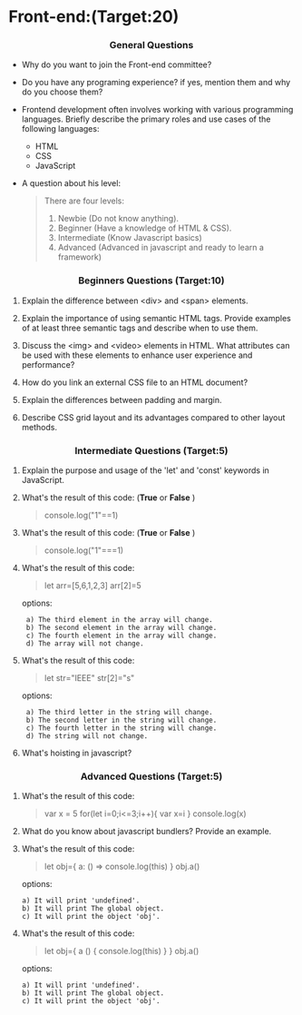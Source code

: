 # Front-end:(Target:20)

<h3 align="center">General Questions</h3>

- Why do you want to join the Front-end committee?
- Do you have any programing experience? if yes, mention them and why do you choose them?
- Frontend development often involves working with various programming languages. Briefly describe the primary roles and use cases of the following languages:

  - HTML
  - CSS
  - JavaScript

- A question about his level:
  > There are four levels:
  >
  > 1. Newbie (Do not know anything).
  > 2. Beginner (Have a knowledge of HTML & CSS).
  > 3. Intermediate (Know Javascript basics)
  > 4. Advanced (Advanced in javascript and ready to learn a framework)

<h3 align="center">Beginners Questions (Target:10)</h3>

1. Explain the difference between \<div> and \<span> elements.

2. Explain the importance of using semantic HTML tags. Provide examples of at least three semantic tags and describe when to use them.

3. Discuss the \<img> and \<video> elements in HTML. What attributes can be used with these elements to enhance user experience and performance?
4. How do you link an external CSS file to an HTML document?
5. Explain the differences between padding and margin.
6. Describe CSS grid layout and its advantages compared to other layout methods.

<h3 align="center">Intermediate Questions (Target:5)</h3>

1.  Explain the purpose and usage of the 'let' and 'const' keywords in JavaScript.
2.  What's the result of this code: (**True** or **False** )

    > console.log("1"==1)

3.  What's the result of this code: (**True** or **False** )
    > console.log("1"===1)
4.  What's the result of this code:

    > let arr=[5,6,1,2,3]
    > arr[2]=5

    options:

         a) The third element in the array will change.
         b) The second element in the array will change.
         c) The fourth element in the array will change.
         d) The array will not change.

5.  What's the result of this code:

    > let str="IEEE"
    > str[2]="s"

    options:

         a) The third letter in the string will change.
         b) The second letter in the string will change.
         c) The fourth letter in the string will change.
         d) The string will not change.

6.  What's hoisting in javascript?

<h3 align="center">Advanced Questions (Target:5)</h3>

1.  What's the result of this code:
    > var x = 5
    > for(let i=0;i<=3;i++){
        var x=i
    }
    console.log(x)
2.  What do you know about javascript bundlers? Provide an example.

3.  What's the result of this code:

    > let obj={
    > a: () => console.log(this)
    > }
    > obj.a()

    options:

        a) It will print 'undefined'.
        b) It will print The global object.
        c) It will print the object 'obj'.

4.  What's the result of this code:

    > let obj={
    > a () {
    > console.log(this)
    > }
    > }
    > obj.a()

    options:

        a) It will print 'undefined'.
        b) It will print The global object.
        c) It will print the object 'obj'.
